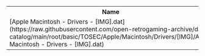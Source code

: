 <table>
<tr><th>Name</th><th>Size</th></tr>
<tr><td>[Apple Macintosh - Drivers - [IMG].dat](https://raw.githubusercontent.com/open-retrogaming-archive/dat-catalog/main/root/basic/TOSEC/Apple/Macintosh/Drivers/[IMG]/Apple Macintosh - Drivers - [IMG].dat)</td><td>3438</td></tr>
</table>
